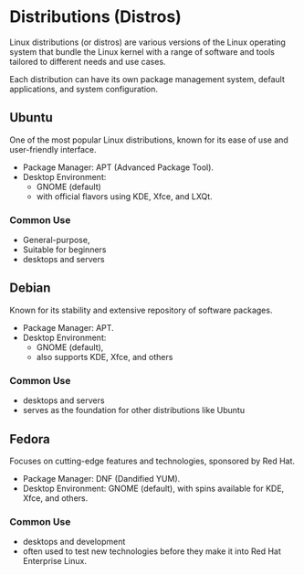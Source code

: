 # Distributions (Distros)

Linux distributions (or distros) are various versions of the Linux operating system that bundle the Linux kernel with a range of software and tools tailored to different needs and use cases.

Each distribution can have its own package management system, default applications, and system configuration.

## Ubuntu

One of the most popular Linux distributions, known for its ease of use and user-friendly interface.

- Package Manager: APT (Advanced Package Tool).
- Desktop Environment:
  - GNOME (default)
  - with official flavors using KDE, Xfce, and LXQt.

### Common Use

- General-purpose,
- Suitable for beginners
- desktops and servers

## Debian

Known for its stability and extensive repository of software packages.

- Package Manager: APT.
- Desktop Environment:
  - GNOME (default),
  - also supports KDE, Xfce, and others

### Common Use

- desktops and servers
- serves as the foundation for other distributions like Ubuntu

## Fedora

Focuses on cutting-edge features and technologies, sponsored by Red Hat.

- Package Manager: DNF (Dandified YUM).
- Desktop Environment: GNOME (default), with spins available for KDE, Xfce, and others.

### Common Use

- desktops and development
- often used to test new technologies before they make it into Red Hat Enterprise Linux.
